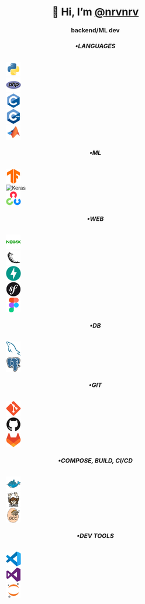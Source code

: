 <h1 align="center" style="text-align: center;">👋 Hi, I&rsquo;m <a href="https://github.com/nrvnrv/" target="_blank">@nrvnrv</a></h1>
<h3 align="center" style="text-align: center;">backend/ML dev</h3>
<!-- <table align="center" style="width: 100%; height: 18px;">
<tbody>
<tr>
<td style="width: 33.33333333%; height: 18px; text-align: center;"><img src="https://docs.python.org/3/_static/py.svg" alt="python" width="32" height="32" /></td>
<td style="width: 33.33333333%; hei ght: 18px; text-align: center;"><img src="https://upload.wikimedia.org/wikipedia/commons/thumb/1/18/ISO_C%2B%2B_Logo.svg/800px-ISO_C%2B%2B_Logo.svg.png" alt="C++" width="32" height="37" /></td>
<td style="width: 33.33333333%; height: 18px; text-align: center;"><img src="https://upload.wikimedia.org/wikipedia/commons/thumb/2/27/PHP-logo.svg/1920px-PHP-logo.svg.png" alt="php" width="60" height="32" /></td>
</tr>
</tbody>
</table>

<table align="center" style="width: 100%; height: 18px;">
<tbody>
<tr style="height: 18px;">
<td style="width: 33.3333%; height: 18px; text-align: center;"><img src="https://www.gstatic.com/devrel-devsite/prod/v04993a285e47ce7ae4bb513179c3071d4f2a8975b8f303b510c516323adf1b16/tensorflow/images/lockup.svg" alt="tensorflow" width="143" height="32" /></td>
<td style="width: 16.6667%; height: 18px; text-align: center;"><img src="https://keras.io/img/logo.png" alt="keras" width="110" height="32" /></td>
<td style="width: 33.3333%; height: 18px; text-align: center;"><img src="https://opencv.org/wp-content/uploads/2022/05/logo.png" alt="opencv" width="32" height="43" /></td>
</tr>
</tbody>
</table>

<table align="center" style="width: 100%; height: 18px;">
<tbody>
<tr style="height: 18px;">
<td style="width: 33.3333%; height: 18px; text-align: center;"><img src="https://www.postgresql.org/media/img/about/press/elephant.png" alt="postgreSQL" width="31" height="32" /></td>
<td style="width: 33.3333%; height: 18px; text-align: center;"><img src="https://upload.wikimedia.org/wikipedia/ru/d/d3/Mysql.png" alt="mySQL" width="62" height="32" /></td>
</tr>
</tbody>
</table> -->


<h3 align="left" style="text-align: center;"><b><i>&#8226;LANGUAGES</i></b></h4>
<p align="left" style="white-space: pre-wrap;">
  <img src="https://github.com/devicons/devicon/blob/master/icons/python/python-original.svg" title="python" alt="python" width="40" height="40"/>&nbsp;
  <img src="https://github.com/devicons/devicon/blob/master/icons/php/php-original.svg" title="php" alt="php" width="40" height="40"/>&nbsp;
  <img src="https://github.com/devicons/devicon/blob/master/icons/c/c-original.svg" title="C" alt="C" width="40" height="40"/>&nbsp;
  <img src="https://github.com/devicons/devicon/blob/master/icons/cplusplus/cplusplus-original.svg" title="C++" alt="C++" width="40" height="40"/>&nbsp;
  <img src="https://github.com/devicons/devicon/blob/master/icons/matlab/matlab-original.svg" title="matlab" alt="matlab" width="40" height="40"/>&nbsp;
</p>

<h3 align="left" style="text-align: center;"><b><i>&#8226;ML</i></b></h4>
<p align="left" style="white-space: pre-wrap;">
  <img src="https://github.com/devicons/devicon/blob/master/icons/tensorflow/tensorflow-original.svg" title="tensorflow" alt="tensorflow" width="40" height="40"/>&nbsp;
  <img src="https://camo.githubusercontent.com/d441b09246a1e2c7ef0eaf05f1523d5250885a27b5b23324e1196d78aa30f056/68747470733a2f2f6b657261732e696f2f696d672f6c6f676f2e706e67" title="Keras" alt="Keras" width="40" height="40"/>&nbsp;
  <img src="https://github.com/devicons/devicon/blob/master/icons/opencv/opencv-original.svg" title="opencv" alt="opencv" width="40" height="40"/>&nbsp;
</p>

<h3 align="left" style="text-align: center;"><b><i>&#8226;WEB</i></b></h4>
<p align="left" style="white-space: pre-wrap;">
  <img src="https://github.com/devicons/devicon/blob/master/icons/nginx/nginx-original.svg" title="nginx" alt="nginx" width="40" height="40"/>&nbsp;
  <img src="https://github.com/devicons/devicon/blob/master/icons/flask/flask-original.svg" title="flask" alt="flask" width="40" height="40"/>&nbsp;
  <img src="https://github.com/devicons/devicon/blob/master/icons/fastapi/fastapi-original.svg" title="fastapi" alt="fastapi" width="40" height="40"/>&nbsp;
  <img src="https://github.com/devicons/devicon/blob/master/icons/symfony/symfony-original.svg" title="symfony" alt="symfony" width="40" height="40"/>&nbsp;
  <img src="https://github.com/devicons/devicon/blob/master/icons/figma/figma-original.svg" title="figma" alt="figma" width="40" height="40"/>&nbsp;
</p>

<h3 align="left" style="text-align: center;"><b><i>&#8226;DB</i></b></h4>
<p align="left" style="white-space: pre-wrap;">
  <img src="https://github.com/devicons/devicon/blob/master/icons/mysql/mysql-original.svg" title="mysql" alt="mysql" width="40" height="40"/>&nbsp;
  <img src="https://github.com/devicons/devicon/blob/master/icons/postgresql/postgresql-original.svg" title="postgresql" alt="postgresql" width="40" height="40"/>&nbsp;
</p>

<h3 align="left" style="text-align: center;"><b><i>&#8226;GIT</i></b></h4>
<p align="left" style="white-space: pre-wrap;">
  <img src="https://github.com/devicons/devicon/blob/master/icons/git/git-original.svg" title="git" alt="git" width="40" height="40"/>&nbsp;
  <img src="https://github.com/devicons/devicon/blob/master/icons/github/github-original.svg" title="github" alt="github" width="40" height="40"/>&nbsp;
  <img src="https://github.com/devicons/devicon/blob/master/icons/gitlab/gitlab-original.svg" title="gitlab" gitlab="gcc" width="40" height="40"/>&nbsp;
</p>

<h3 align="left" style="text-align: center;"><b><i>&#8226;COMPOSE, BUILD, CI/CD</i></b></h4>
<p align="left" style="white-space: pre-wrap;">
  <img src="https://github.com/devicons/devicon/blob/master/icons/docker/docker-original.svg" title="docker" alt="docker" width="40" height="40"/>&nbsp;
  <img src="https://github.com/devicons/devicon/blob/master/icons/composer/composer-original.svg" title="composer" alt="composer" width="40" height="40"/>&nbsp;
  <img src="https://github.com/devicons/devicon/blob/master/icons/gcc/gcc-original.svg" title="gcc" alt="gcc" width="40" height="40"/>&nbsp;
</p>

<h3 align="left" style="text-align: center;"><b><i>&#8226;DEV TOOLS</i></b></h4>
<p align="left" style="white-space: pre-wrap;">
  <img src="https://github.com/devicons/devicon/blob/master/icons/vscode/vscode-original.svg" title="vscode" alt="vscode" width="40" height="40"/>&nbsp;
  <img src="https://github.com/devicons/devicon/blob/master/icons/visualstudio/visualstudio-plain.svg" title="jupyter" alt="jupyter" width="40" height="40"/>&nbsp;
  <img src="https://github.com/devicons/devicon/blob/master/icons/jupyter/jupyter-original.svg" title="jupyter" alt="jupyter" width="40" height="40"/>&nbsp;
</p>




<!-- <p align="center">
<a href="https://github.com/anuraghazra/github-readme-stats">
  <img align="center" src="https://github-readme-stats.vercel.app/api/top-langs/?username=nrvnrv&layout=compact&theme=buefy&hide_border=true" />
  </a>
</p> -->
